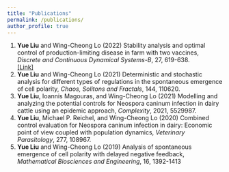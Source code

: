 ```yaml
---
title: "Publications"
permalink: /publications/
author_profile: true
---
```


1. <b>Yue Liu</b> and Wing-Cheong Lo (2022) Stability analysis and optimal control of production-limiting disease in farm with two vaccines, <i>Discrete and Continuous Dynamical Systems-B</i>, 27, 619-638. <br>
[[Link]](https://doi.org/10.3934/dcdsb.2021058)
2. <b>Yue Liu</b> and Wing-Cheong Lo (2021) Deterministic and stochastic analysis for different types of regulations in the spontaneous emergence of cell polarity,  <i>Chaos, Solitons and Fractals</i>, 144, 110620.
3. <b>Yue Liu</b>, Ioannis Magouras, and Wing-Cheong Lo (2021) Modelling and analyzing the potential controls for Neospora caninum infection in dairy cattle using an epidemic approach,  <i>Complexity</i>, 2021, 5529987.
4. <b>Yue Liu</b>, Michael P. Reichel, and Wing-Cheong Lo (2020) Combined control evaluation for Neospora caninum infection in dairy: Economic point of view coupled with population dynamics,  <i>Veterinary Parasitology</i>, 277, 108967.
5. <b>Yue Liu</b> and Wing-Cheong Lo (2019) Analysis of spontaneous emergence of cell polarity with delayed negative feedback,  <i>Mathematical Biosciences and Engineering</i>, 16, 1392-1413

